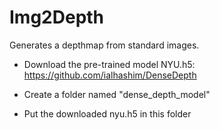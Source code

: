 # Img2Depth
Generates a depthmap from standard images.

- Download the pre-trained model NYU.h5: https://github.com/ialhashim/DenseDepth

- Create a folder named "dense_depth_model"

- Put the downloaded nyu.h5 in this folder
